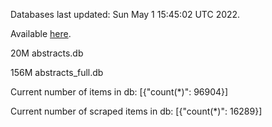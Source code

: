 Databases last updated: Sun May  1 15:45:02 UTC 2022. 

Available [here](https://github.com/cbeauhilton/ash-db/releases).


20M	abstracts.db

156M	abstracts_full.db

Current number of items in db:
[{"count(*)": 96904}]

Current number of scraped items in db:
[{"count(*)": 16289}]
